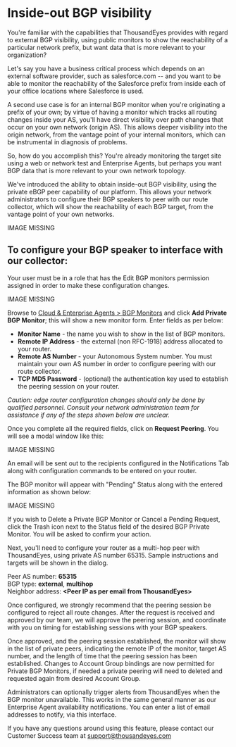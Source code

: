 # Inside-out BGP visibility

You're familiar with the capabilities that ThousandEyes provides with regard to external BGP visibility, using public monitors to show the reachability of a particular network prefix, but want data that is more relevant to your organization?

Let's say you have a business critical process which depends on an external software provider, such as salesforce.com -- and you want to be able to monitor the reachability of the Salesforce prefix from inside each of your office locations where Salesforce is used.

A second use case is for an internal BGP monitor when you're originating a prefix of your own; by virtue of having a monitor which tracks all routing changes inside your AS, you'll have direct visibility over path changes that occur on your own network \(origin AS\). This allows deeper visibility into the origin network, from the vantage point of your internal monitors, which can be instrumental in diagnosis of problems.

So, how do you accomplish this? You're already monitoring the target site using a web or network test and Enterprise Agents, but perhaps you want BGP data that is more relevant to your own network topology.

We've introduced the ability to obtain inside-out BGP visibility, using the private eBGP peer capability of our platform. This allows your network administrators to configure their BGP speakers to peer with our route collector, which will show the reachability of each BGP target, from the vantage point of your own networks.

IMAGE MISSING

## To configure your BGP speaker to interface with our collector:

Your user must be in a role that has the Edit BGP monitors permission assigned in order to make these configuration changes.

IMAGE MISSING

 Browse to [Cloud & Enterprise Agents &gt; BGP Monitors](https://app.thousandeyes.com/settings/bgp-sessions/) and click **Add Private BGP Monitor**; this will show a new monitor form. Enter fields as per below:

* **Monitor Name** - the name you wish to show in the list of BGP monitors.
* **Remote IP Address** - the external \(non RFC-1918\) address allocated to your router.
* **Remote AS Number** - your Autonomous System number. You must maintain your own AS number in order to configure peering with our route collector.
* **TCP MD5 Password** - \(optional\) the authentication key used to establish the peering session on your router.

_Caution: edge router configuration changes should only be done by qualified personnel. Consult your network administration team for assistance if any of the steps shown below are unclear._

Once you complete all the required fields, click on **Request Peering**. You will see a modal window like this:

IMAGE MISSING

An email will be sent out to the recipients configured in the Notifications Tab along with configuration commands to be entered on your router.

The BGP monitor will appear with "Pending" Status along with the entered information as shown below:

IMAGE MISSING

If you wish to Delete a Private BGP Monitor or Cancel a Pending Request, click the Trash icon next to the Status field of the desired BGP Private Monitor. You will be asked to confirm your action. 

Next, you'll need to configure your router as a multi-hop peer with ThousandEyes, using private AS number 65315. Sample instructions and targets will be shown in the dialog.

Peer AS number: **65315**  
BGP type: **external**, **multihop**  
Neighbor address: **&lt;Peer IP as per email from ThousandEyes&gt;**

Once configured, we strongly recommend that the peering session be configured to reject all route changes.  After the request is received and approved by our team, we will approve the peering session, and coordinate with you on timing for establishing sessions with your BGP speakers.

Once approved, and the peering session established, the monitor will show in the list of private peers, indicating the remote IP of the monitor, target AS number, and the length of time that the peering session has been established. Changes to Account Group bindings are now permitted for Private BGP Monitors, if needed a private peering will need to deleted and requested again from desired Account Group.

Administrators can optionally trigger alerts from ThousandEyes when the BGP monitor unavailable. This works in the same general manner as our Enterprise Agent availability notifications. You can enter a list of email addresses to notify, via this interface.

If you have any questions around using this feature, please contact our Customer Success team at [support@thousandeyes.com](mailto:support@thousandeyes.com)

